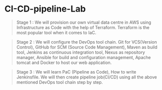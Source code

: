 # CI-CD-pipeline-Lab

> Stage 1 : We will provision our own virtual data centre in AWS using Infrastructure as Code with the help of Terraform. Terraform is the most popular tool when it comes to IaC.

> Stage 2 : We will configure the DevOps tool chain. Git for VCS(Version Control), GitHub for SCM (Source Code Management), Maven as build tool, Jenkins as continuous integration tool, Nexus as repository manager, Ansible for build and configuration management, Apache tomcat and Docker to host our web application.

> Stage 3 : We will learn PaC (Pipeline as Code), How to write Jenkinsfile. We will then create pipeline job(CI/CD) using all the above mentioned DevOps tool chain step by step.

